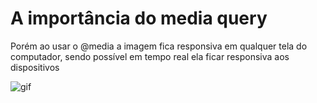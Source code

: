 
<h1>A importância do media query</h1>

Porém ao usar o @media a imagem fica responsiva em qualquer tela do computador, sendo possível em tempo real ela ficar responsiva aos dispositivos

![gif](https://github.com/JefeLunelli/responsividade-media-querys/assets/121409262/3aabc470-1c3d-4201-9ede-86a5f06ca143)
